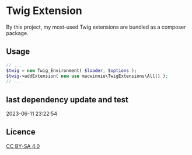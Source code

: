 # Twig Extension

By this project, my most-used Twig extensions are bundled as a composer package.

## Usage

```php
// ...
$twig = new Twig_Environment( $loader, $options );
$twig->addExtension( new use macwinnie\TwigExtensions\All() );
// ...
```

## last dependency update and test

2023-06-11 23:22:54

## Licence

[CC BY-SA 4.0](https://creativecommons.org/licenses/by-sa/4.0/deed.en)
